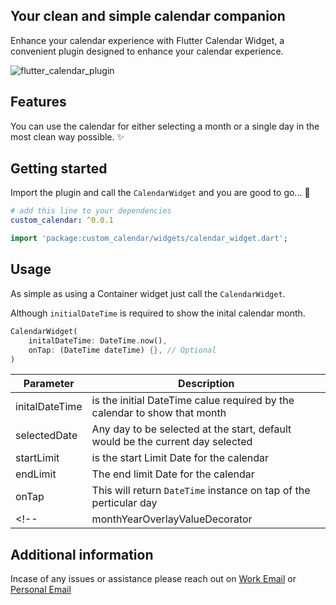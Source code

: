 ## Your clean and simple calendar companion


Enhance your calendar experience with Flutter Calendar Widget, a convenient plugin designed to enhance your calendar experience.


![flutter_calendar_plugin](https://github.com/saadjavaidalvi-weoveri/flutter_calendar/assets/85175211/3ed8ec1c-c731-4613-947d-92c0c98c81e4)

## Features

You can use the calendar for either selecting a month or a single day in the most clean way possible. ✨


## Getting started

Import the plugin and call the `CalendarWidget` and you are good to go... 🎉

```yaml
# add this line to your dependencies
custom_calendar: ^0.0.1
```

```dart
import 'package:custom_calendar/widgets/calendar_widget.dart';
```

## Usage

As simple as using a Container widget just call the `CalendarWidget`.

Although `initialDateTime` is required to show the inital calendar month.


```dart
CalendarWidget(
    initalDateTime: DateTime.now(),
    onTap: (DateTime dateTime) {}, // Optional
)
```

|Parameter|Description|
|-----------------------------------|--------------------------------------|
|initalDateTime   |is the initial DateTime calue required by the calendar to show that month|
|selectedDate    |Any day to be selected at the start, default would be the current day selected|
|startLimit      |is the start Limit Date for the calendar|
|endLimit |The end limit Date for the calendar|
|onTap |This will return `DateTime` instance on tap of the perticular day|
<!-- |monthYearOverlayValueDecorator |This is the decorator for the overlay that will have the option for selecting month or year while tapping from the header month name text in the main calendar| -->

## Additional information

Incase of any issues or assistance please reach out on [Work Email](mailto:saad@we-over-i.com?subject=[Gilab]%20Source%Files%20for%20Wild) or [Personal Email](mailto:saadjavaidalvi@gmail.com?subject=[Gilab]%20Source%Files%20for%20Wild)
